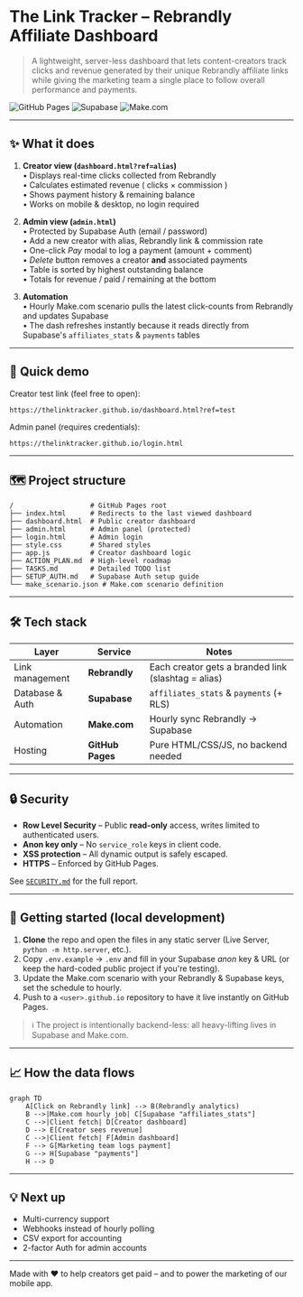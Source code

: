 # The Link Tracker – Rebrandly Affiliate Dashboard

> A lightweight, server-less dashboard that lets content-creators track clicks and revenue generated by their unique Rebrandly affiliate links while giving the marketing team a single place to follow overall performance and payments.

![GitHub Pages](https://img.shields.io/badge/GitHub%20Pages-Active-brightgreen)
![Supabase](https://img.shields.io/badge/Supabase-Connected-blue)
![Make.com](https://img.shields.io/badge/Make.com-Automated-orange)

---

## ✨ What it does

1. **Creator view (`dashboard.html?ref=alias`)**  
   • Displays real-time clicks collected from Rebrandly  
   • Calculates estimated revenue ( clicks × commission )  
   • Shows payment history & remaining balance  
   • Works on mobile & desktop, no login required

2. **Admin view (`admin.html`)**  
   • Protected by Supabase Auth (email / password)  
   • Add a new creator with alias, Rebrandly link & commission rate  
   • One-click *Pay* modal to log a payment (amount + comment)  
   • *Delete* button removes a creator **and** associated payments  
   • Table is sorted by highest outstanding balance  
   • Totals for revenue / paid / remaining at the bottom

3. **Automation**  
   • Hourly Make.com scenario pulls the latest click-counts from Rebrandly and updates Supabase  
   • The dash refreshes instantly because it reads directly from Supabase's `affiliates_stats` & `payments` tables

---

## 📸 Quick demo

Creator test link (feel free to open):
```
https://thelinktracker.github.io/dashboard.html?ref=test
```

Admin panel (requires credentials):
```
https://thelinktracker.github.io/login.html
```

---

## 🗺️ Project structure
```
/                   # GitHub Pages root
├── index.html      # Redirects to the last viewed dashboard
├── dashboard.html  # Public creator dashboard
├── admin.html      # Admin panel (protected)
├── login.html      # Admin login
├── style.css       # Shared styles
├── app.js          # Creator dashboard logic
├── ACTION_PLAN.md  # High-level roadmap
├── TASKS.md        # Detailed TODO list
├── SETUP_AUTH.md   # Supabase Auth setup guide
└── make_scenario.json # Make.com scenario definition
```

---

## 🛠️ Tech stack

| Layer | Service | Notes |
|-------|---------|-------|
| Link management | **Rebrandly** | Each creator gets a branded link (slashtag = alias) |
| Database & Auth | **Supabase**  | `affiliates_stats` & `payments` (+ RLS) |
| Automation      | **Make.com**  | Hourly sync Rebrandly → Supabase |
| Hosting         | **GitHub Pages** | Pure HTML/CSS/JS, no backend needed |

---

## 🔒 Security

* **Row Level Security** – Public **read-only** access, writes limited to authenticated users.
* **Anon key only** – No `service_role` keys in client code.
* **XSS protection** – All dynamic output is safely escaped.
* **HTTPS** – Enforced by GitHub Pages.

See [`SECURITY.md`](SECURITY.md) for the full report.

---

## 🚀 Getting started (local development)

1. **Clone** the repo and open the files in any static server (Live Server, `python -m http.server`, etc.).  
2. Copy `.env.example` → `.env` and fill in your Supabase *anon* key & URL (or keep the hard-coded public project if you're testing).  
3. Update the Make.com scenario with your Rebrandly & Supabase keys, set the schedule to hourly.  
4. Push to a `<user>.github.io` repository to have it live instantly on GitHub Pages.

> ℹ️ The project is intentionally backend-less: all heavy-lifting lives in Supabase and Make.com.

---

## 📈 How the data flows

```mermaid
graph TD
    A[Click on Rebrandly link] --> B(Rebrandly analytics)
    B -->|Make.com hourly job| C[Supabase "affiliates_stats"]
    C -->|Client fetch| D[Creator dashboard]
    D --> E[Creator sees revenue]
    C -->|Client fetch| F[Admin dashboard]
    F --> G[Marketing team logs payment]
    G --> H[Supabase "payments"]
    H --> D
```

---

## 💡 Next up

* Multi-currency support  
* Webhooks instead of hourly polling  
* CSV export for accounting  
* 2-factor Auth for admin accounts

---

Made with ❤️ to help creators get paid – and to power the marketing of our mobile app. 